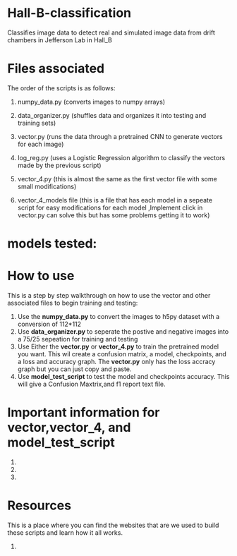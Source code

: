 # Hall-B-classification
Classifies image data to detect real and simulated image data from drift chambers in Jefferson Lab in Hall_B





# Files associated
The order of the scripts is as follows:
  1. numpy_data.py (converts images to numpy arrays)
  
  2. data_organizer.py (shuffles data and organizes it into testing and training sets)
  
  3. vector.py (runs the data through a pretrained CNN to generate vectors for each image)
  
  4. log_reg.py (uses a Logistic Regression algorithm to classify the vectors made by the previous script)
  
  5. vector_4.py (this is almost the same as the first vector file with some small modifications)
  
  6. vector_4_models file (this is a file that has each model in a sepeate script for easy modifications for each model
                          ,Implement click in vector.py can solve this but has some problems getting it to work)
  
# models tested:


  



# How to use
This is a step by step walkthrough on how to use the vector and other associated files to begin training and testing:

1. Use the **numpy_data.py** to convert the images to h5py dataset with a conversion of 112*112
2. Use **data_organizer.py** to seperate the postive and  negative images into a 75/25 sepeation for training and testing
3. Use Either the **vector.py** or **vector_4.py**  to train the pretrained model you want. This wil create a confusion matrix, a model,    checkpoints, and a loss and accuracy graph. The **vector.py** only has the loss accracy graph but you can just copy and paste.
4. Use **model_test_script** to test the model and checkpoints accuracy. This will give a Confusion Maxtrix,and  f1 report text file.


# Important information for vector,vector_4, and model_test_script
1.
2.
3.

# Resources
This is a place where you can find the websites that are we used to build these scripts and learn how it all works.

1.

